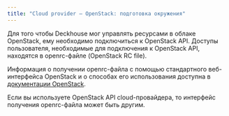```yaml
---
title: "Cloud provider — OpenStack: подготовка окружения"
---
```


Для того чтобы Deckhouse мог управлять ресурсами в облаке OpenStack, ему необходимо подключиться к OpenStack API.
Доступы пользователя, необходимые для подключения к OpenStack API, находятся в openrc-файле (OpenStack RC file).

Информация о получении openrc-файла с помощью стандартного веб-интерфейса OpenStack и о способах его использования доступна в [документации OpenStack](https://docs.openstack.org/ocata/admin-guide/common/cli-set-environment-variables-using-openstack-rc.html#download-and-source-the-openstack-rc-file).

Если вы используете OpenStack API cloud-провайдера, то интерфейс получения openrc-файла может быть другим.
